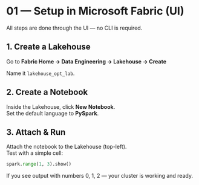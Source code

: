 # 01 — Setup in Microsoft Fabric (UI)

All steps are done through the UI — no CLI is required.

## 1. Create a Lakehouse
Go to **Fabric Home → Data Engineering → Lakehouse → Create**  

Name it `lakehouse_opt_lab`.

## 2. Create a Notebook
Inside the Lakehouse, click **New Notebook**.  
Set the default language to **PySpark**.

## 3. Attach & Run
Attach the notebook to the Lakehouse (top-left).  
Test with a simple cell:

```python
spark.range(1, 3).show()
```

If you see output with numbers 0, 1, 2 — your cluster is working and ready.
